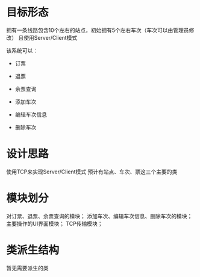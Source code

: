 # 目标形态

拥有一条线路包含10个左右的站点，初始拥有5个左右车次（车次可以由管理员修改）
且使用Server/Client模式

该系统可以：

- 订票
- 退票
- 余票查询

- 添加车次
- 编辑车次信息
- 删除车次

# 设计思路

使用TCP来实现Server/Client模式
预计有站点、车次、票这三个主要的类

# 模块划分

对订票、退票、余票查询的模块；
添加车次、编辑车次信息、删除车次的模块；
主要操作的UI界面模块；
TCP传输模块；

# 类派生结构

暂无需要派生的类